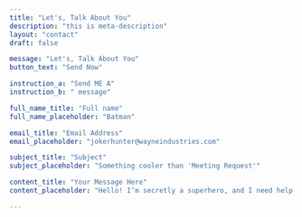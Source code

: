 ```yaml
---
title: "Let's, Talk About You"
description: "this is meta-description"
layout: "contact"
draft: false

message: "Let's, Talk About You"
button_text: "Send Now"

instruction_a: "Send ME A"
instruction_b: " message"

full_name_title: "Full name"
full_name_placeholder: "Batman"

email_title: "Email Address"
email_placeholder: "jokerhunter@wayneindustries.com"

subject_title: "Subject"
subject_placeholder: "Something cooler than 'Meeting Request'"

content_title: "Your Message Here"
content_placeholder: "Hello! I’m secretly a superhero, and I need help with..."

---
```

